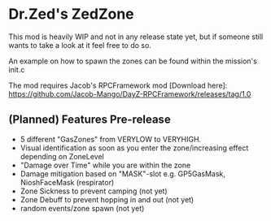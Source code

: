 # Dr.Zed's ZedZone

This mod is heavily WIP and not in any release state yet, but if someone still wants to take a look at it feel free to do so.

An example on how to spawn the zones can be found within the mission's init.c

The mod requires Jacob's RPCFramework mod
[Download here]: https://github.com/Jacob-Mango/DayZ-RPCFramework/releases/tag/1.0


## (Planned) Features Pre-release

  - 5 different "GasZones" from VERYLOW to VERYHIGH.
  - Visual identification as soon as you enter the zone/increasing effect depending on ZoneLevel
  - "Damage over Time" while you are within the zone
  - Damage mitigation based on "MASK"-slot e.g. GP5GasMask, NioshFaceMask (respirator)
  - Zone Sickness to prevent camping (not yet)
  - Zone Debuff to prevent hopping in and out (not yet)
  - random events/zone spawn (not yet)